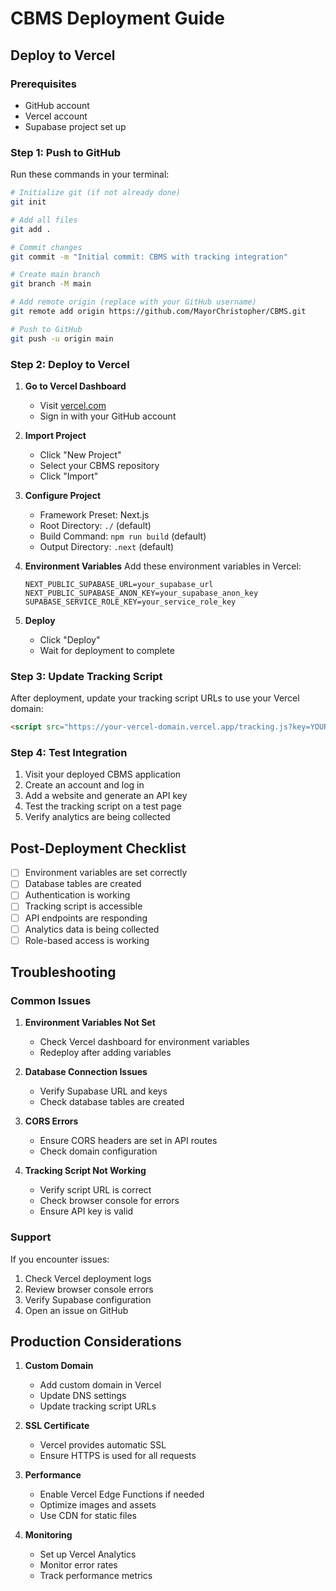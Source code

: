 # CBMS Deployment Guide

## Deploy to Vercel

### Prerequisites
- GitHub account
- Vercel account
- Supabase project set up

### Step 1: Push to GitHub

Run these commands in your terminal:

```bash
# Initialize git (if not already done)
git init

# Add all files
git add .

# Commit changes
git commit -m "Initial commit: CBMS with tracking integration"

# Create main branch
git branch -M main

# Add remote origin (replace with your GitHub username)
git remote add origin https://github.com/MayorChristopher/CBMS.git

# Push to GitHub
git push -u origin main
```

### Step 2: Deploy to Vercel

1. **Go to Vercel Dashboard**
   - Visit [vercel.com](https://vercel.com)
   - Sign in with your GitHub account

2. **Import Project**
   - Click "New Project"
   - Select your CBMS repository
   - Click "Import"

3. **Configure Project**
   - Framework Preset: Next.js
   - Root Directory: `./` (default)
   - Build Command: `npm run build` (default)
   - Output Directory: `.next` (default)

4. **Environment Variables**
   Add these environment variables in Vercel:
   ```
   NEXT_PUBLIC_SUPABASE_URL=your_supabase_url
   NEXT_PUBLIC_SUPABASE_ANON_KEY=your_supabase_anon_key
   SUPABASE_SERVICE_ROLE_KEY=your_service_role_key
   ```

5. **Deploy**
   - Click "Deploy"
   - Wait for deployment to complete

### Step 3: Update Tracking Script

After deployment, update your tracking script URLs to use your Vercel domain:

```html
<script src="https://your-vercel-domain.vercel.app/tracking.js?key=YOUR_API_KEY&api=https://your-vercel-domain.vercel.app/api/track"></script>
```

### Step 4: Test Integration

1. Visit your deployed CBMS application
2. Create an account and log in
3. Add a website and generate an API key
4. Test the tracking script on a test page
5. Verify analytics are being collected

## Post-Deployment Checklist

- [ ] Environment variables are set correctly
- [ ] Database tables are created
- [ ] Authentication is working
- [ ] Tracking script is accessible
- [ ] API endpoints are responding
- [ ] Analytics data is being collected
- [ ] Role-based access is working

## Troubleshooting

### Common Issues

1. **Environment Variables Not Set**
   - Check Vercel dashboard for environment variables
   - Redeploy after adding variables

2. **Database Connection Issues**
   - Verify Supabase URL and keys
   - Check database tables are created

3. **CORS Errors**
   - Ensure CORS headers are set in API routes
   - Check domain configuration

4. **Tracking Script Not Working**
   - Verify script URL is correct
   - Check browser console for errors
   - Ensure API key is valid

### Support

If you encounter issues:
1. Check Vercel deployment logs
2. Review browser console errors
3. Verify Supabase configuration
4. Open an issue on GitHub

## Production Considerations

1. **Custom Domain**
   - Add custom domain in Vercel
   - Update DNS settings
   - Update tracking script URLs

2. **SSL Certificate**
   - Vercel provides automatic SSL
   - Ensure HTTPS is used for all requests

3. **Performance**
   - Enable Vercel Edge Functions if needed
   - Optimize images and assets
   - Use CDN for static files

4. **Monitoring**
   - Set up Vercel Analytics
   - Monitor error rates
   - Track performance metrics 